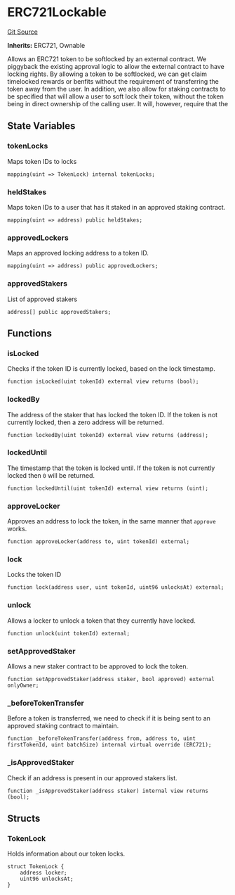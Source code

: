 # ERC721Lockable
[Git Source](https://github.com/FloorDAO/floor-v2/blob/445b96358cc205e432e359914c1681c0f44048b0/src/contracts/tokens/extensions/ERC721Lockable.sol)

**Inherits:**
ERC721, Ownable

Allows an ERC721 token to be softlocked by an external contract. We piggyback
the existing approval logic to allow the external contract to have locking rights.
By allowing a token to be softlocked, we can get claim timelocked rewards or
benfits without the requirement of transferring the token away from the user.
In addition, we also allow for staking contracts to be specified that will allow
a user to soft lock their token, without the token being in direct ownership of
the calling user. It will, however, require that the


## State Variables
### tokenLocks
Maps token IDs to locks


```solidity
mapping(uint => TokenLock) internal tokenLocks;
```


### heldStakes
Maps token IDs to a user that has it staked in an approved staking contract.


```solidity
mapping(uint => address) public heldStakes;
```


### approvedLockers
Maps an approved locking address to a token ID.


```solidity
mapping(uint => address) public approvedLockers;
```


### approvedStakers
List of approved stakers


```solidity
address[] public approvedStakers;
```


## Functions
### isLocked

Checks if the token ID is currently locked, based on the lock timestamp.


```solidity
function isLocked(uint tokenId) external view returns (bool);
```

### lockedBy

The address of the staker that has locked the token ID. If the token is not
currently locked, then a zero address will be returned.


```solidity
function lockedBy(uint tokenId) external view returns (address);
```

### lockedUntil

The timestamp that the token is locked until. If the token is not currently
locked then `0` will be returned.


```solidity
function lockedUntil(uint tokenId) external view returns (uint);
```

### approveLocker

Approves an address to lock the token, in the same manner that `approve` works.


```solidity
function approveLocker(address to, uint tokenId) external;
```

### lock

Locks the token ID


```solidity
function lock(address user, uint tokenId, uint96 unlocksAt) external;
```

### unlock

Allows a locker to unlock a token that they currently have locked.


```solidity
function unlock(uint tokenId) external;
```

### setApprovedStaker

Allows a new staker contract to be approved to lock the token.


```solidity
function setApprovedStaker(address staker, bool approved) external onlyOwner;
```

### _beforeTokenTransfer

Before a token is transferred, we need to check if it is being sent to an approved
staking contract to maintain.


```solidity
function _beforeTokenTransfer(address from, address to, uint firstTokenId, uint batchSize) internal virtual override (ERC721);
```

### _isApprovedStaker

Check if an address is present in our approved stakers list.


```solidity
function _isApprovedStaker(address staker) internal view returns (bool);
```

## Structs
### TokenLock
Holds information about our token locks.


```solidity
struct TokenLock {
    address locker;
    uint96 unlocksAt;
}
```

